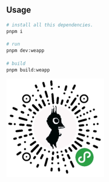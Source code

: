 ## Usage

```bash
# install all this dependencies.
pnpm i

# run
pnpm dev:weapp

# build
pnpm build:weapp
```

![qrcode](qrcode.jpg)
